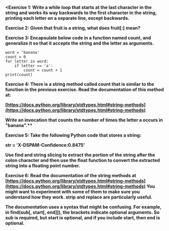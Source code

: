 <b><Exercise 1: Write a while loop that starts at the last character in the string and works its way backwards to the first character in the string, printing each letter on a separate line, except backwards.</b>

<b>Exercise 2: Given that fruit is a string, what does fruit[:] mean? </b>

<b>Exercise 3: Encapsulate below code in a function named count, and generalize it so that it accepts the string and the letter as arguments.</b>

    word = 'banana'
    count = 0
    for letter in word:
        if letter == 'a':
            count = count + 1
    print(count)

<b>Exercise 4: There is a string method called count that is similar to the function in the previous exercise. Read the documentation of this method at:

[https://docs.python.org/library/stdtypes.html#string-methods](https://docs.python.org/library/stdtypes.html#string-methods)

Write an invocation that counts the number of times the letter a occurs in "banana".**</b>

<b>Exercise 5: Take the following Python code that stores a string:

str = 'X-DSPAM-Confidence:0.8475'

Use find and string slicing to extract the portion of the string after the colon character and then use the float function to convert the extracted string into a floating point number.</b>

<b>Exercise 6: Read the documentation of the string methods at [https://docs.python.org/library/stdtypes.html#string-methods](https://docs.python.org/library/stdtypes.html#string-methods) You might want to experiment with some of them to make sure you understand how they work. strip and replace are particularly useful.

The documentation uses a syntax that might be confusing. For example, in find(sub[, start[, end]]), the brackets indicate optional arguments. So sub is required, but start is optional, and if you include start, then end is optional.


